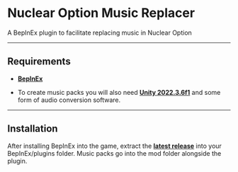 # Nuclear Option Music Replacer

A BepInEx plugin to facilitate replacing music in Nuclear Option

---

## Requirements 

- **[BepInEx](https://github.com/BepInEx/BepInEx/releases)**

- To create music packs you will also need **[Unity 2022.3.6f1](https://unity.com/releases/editor/archive)** and some form of audio conversion software.

---

## Installation

After installing BepInEx into the game, extract the **[latest release](https://github.com/BepInEx/BepInEx/releases)** into your BepInEx/plugins folder.
Music packs go into the mod folder alongside the plugin. 
